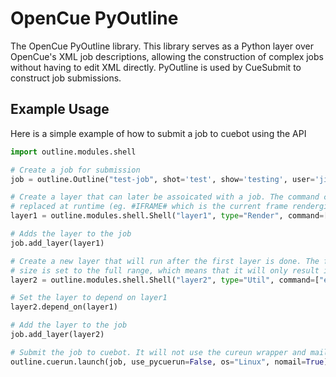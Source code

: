 # OpenCue PyOutline

The OpenCue PyOutline library. This library serves as a Python layer over
OpenCue's XML job descriptions, allowing the construction of complex jobs
without having to edit XML directly. PyOutline is used by CueSubmit to
construct job submissions.

## Example Usage
Here is a simple example of how to submit a job to cuebot using the API
```python
import outline.modules.shell

# Create a job for submission
job = outline.Outline("test-job", shot='test', show='testing', user='jimmy')

# Create a layer that can later be assoicated with a job. The command can use internal variables that are 
# replaced at runtime (eg. #IFRAME# which is the current frame renderging)
layer1 = outline.modules.shell.Shell("layer1", type="Render", command=["echo #IFRAME#"], range="1-100")

# Adds the layer to the job
job.add_layer(layer1)

# Create a new layer that will run after the first layer is done. The frame size is the same, but the chunk
# size is set to the full range, which means that it will only result in a single task instead of 1 per frame
layer2 = outline.modules.shell.Shell("layer2", type="Util", command=["echo Collecting frames"], range="1-100", chunk=100, tags="ffmpeg")

# Set the layer to depend on layer1
layer2.depend_on(layer1)

# Add the layer to the job
job.add_layer(layer2)

# Submit the job to cuebot. It will not use the cureun wrapper and mail notification is disabled.
outline.cuerun.launch(job, use_pycuerun=False, os="Linux", nomail=True)
```